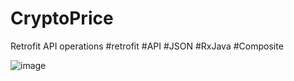 # CryptoPrice
 Retrofit API operations #retrofit #API #JSON #RxJava #Composite
 
 ![image](https://user-images.githubusercontent.com/100219838/184637851-919a4051-4f23-4746-86e8-149fa2d1f14c.png)

 
 
